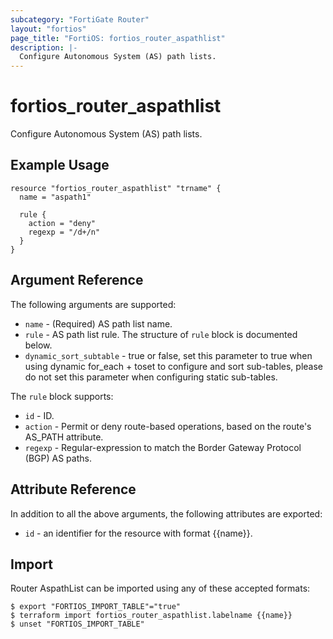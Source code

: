 ```yaml
---
subcategory: "FortiGate Router"
layout: "fortios"
page_title: "FortiOS: fortios_router_aspathlist"
description: |-
  Configure Autonomous System (AS) path lists.
---
```


# fortios_router_aspathlist
Configure Autonomous System (AS) path lists.

## Example Usage

```hcl
resource "fortios_router_aspathlist" "trname" {
  name = "aspath1"

  rule {
    action = "deny"
    regexp = "/d+/n"
  }
}
```

## Argument Reference


The following arguments are supported:

* `name` - (Required) AS path list name.
* `rule` - AS path list rule. The structure of `rule` block is documented below.
* `dynamic_sort_subtable` - true or false, set this parameter to true when using dynamic for_each + toset to configure and sort sub-tables, please do not set this parameter when configuring static sub-tables.

The `rule` block supports:

* `id` - ID.
* `action` - Permit or deny route-based operations, based on the route's AS_PATH attribute.
* `regexp` - Regular-expression to match the Border Gateway Protocol (BGP) AS paths.


## Attribute Reference

In addition to all the above arguments, the following attributes are exported:
* `id` - an identifier for the resource with format {{name}}.

## Import

Router AspathList can be imported using any of these accepted formats:
```
$ export "FORTIOS_IMPORT_TABLE"="true"
$ terraform import fortios_router_aspathlist.labelname {{name}}
$ unset "FORTIOS_IMPORT_TABLE"
```
